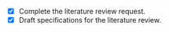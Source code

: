- [x] Complete the literature review request.
- [x] Draft specifications for the literature review.
